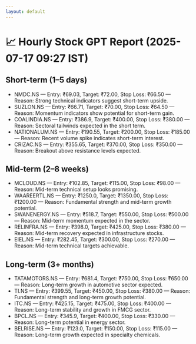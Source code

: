 ```yaml
---
layout: default
---
```


# 📈 Hourly Stock GPT Report (2025-07-17 09:27 IST)

## Short-term (1–5 days)
- NMDC.NS — Entry: ₹69.03, Target: ₹72.00, Stop Loss: ₹66.50 — Reason: Strong technical indicators suggest short-term upside.
- SUZLON.NS — Entry: ₹66.71, Target: ₹70.00, Stop Loss: ₹64.50 — Reason: Momentum indicators show potential for short-term gain.
- COALINDIA.NS — Entry: ₹386.9, Target: ₹400.00, Stop Loss: ₹380.00 — Reason: Sectoral tailwinds expected in the short term.
- NATIONALUM.NS — Entry: ₹190.55, Target: ₹200.00, Stop Loss: ₹185.00 — Reason: Recent volume spike indicates short-term interest.
- CRIZAC.NS — Entry: ₹355.65, Target: ₹370.00, Stop Loss: ₹350.00 — Reason: Breakout above resistance levels expected.

## Mid-term (2–8 weeks)
- MCLOUD.NS — Entry: ₹102.85, Target: ₹115.00, Stop Loss: ₹98.00 — Reason: Mid-term technical setup looks promising.
- WAAREERTL.NS — Entry: ₹1250.0, Target: ₹1350.00, Stop Loss: ₹1200.00 — Reason: Fundamental strength and mid-term growth potential.
- SWANENERGY.NS — Entry: ₹518.7, Target: ₹550.00, Stop Loss: ₹500.00 — Reason: Mid-term momentum expected in the sector.
- RELINFRA.NS — Entry: ₹398.0, Target: ₹425.00, Stop Loss: ₹380.00 — Reason: Mid-term recovery expected in infrastructure stocks.
- EIEL.NS — Entry: ₹282.45, Target: ₹300.00, Stop Loss: ₹270.00 — Reason: Mid-term technical targets achievable.

## Long-term (3+ months)
- TATAMOTORS.NS — Entry: ₹681.4, Target: ₹750.00, Stop Loss: ₹650.00 — Reason: Long-term growth in automotive sector expected.
- TI.NS — Entry: ₹399.55, Target: ₹450.00, Stop Loss: ₹380.00 — Reason: Fundamental strength and long-term growth potential.
- ITC.NS — Entry: ₹425.15, Target: ₹475.00, Stop Loss: ₹400.00 — Reason: Long-term stability and growth in FMCG sector.
- BPCL.NS — Entry: ₹345.9, Target: ₹400.00, Stop Loss: ₹330.00 — Reason: Long-term potential in energy sector.
- BELRISE.NS — Entry: ₹123.0, Target: ₹150.00, Stop Loss: ₹115.00 — Reason: Long-term growth expected in specialty chemicals.